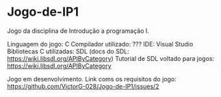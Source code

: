 # Jogo-de-IP1
Jogo da disciplina de Introdução a programação I.

Linguagem do jogo: C
Compilador utilizado: ???
IDE: Visual Studio
Bibliotecas C utilizadas: SDL (docs do SDL: https://wiki.libsdl.org/APIByCategory)
Tutorial de SDL voltado para jogos: https://wiki.libsdl.org/APIByCategory


Jogo em desenvolvimento.
Link coms os requisitos do jogo: https://github.com/VictorG-028/Jogo-de-IP1/issues/2
